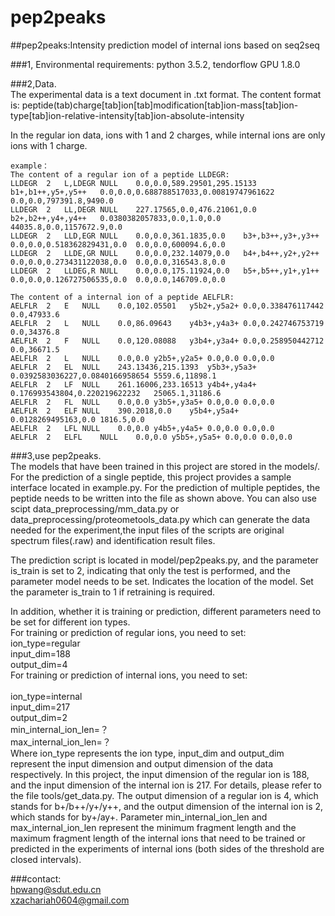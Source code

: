 # pep2peaks

##pep2peaks:Intensity prediction model of internal ions based on seq2seq

###1, Environmental requirements: python 3.5.2, tendorflow GPU 1.8.0

###2,Data.<br/>
   The experimental data is a text document in .txt format. The content format is: 
   peptide(tab)charge[tab]ion[tab]modification[tab]ion-mass[tab]ion-type[tab]ion-relative-intensity[tab]ion-absolute-intensity 
	
   In the regular ion data, ions with 1 and 2 charges, while internal ions are only ions with 1 charge.

	
	example：
	The content of a regular ion of a peptide LLDEGR:
	LLDEGR	2	L,LDEGR	NULL	0.0,0.0,589.29501,295.15133	b1+,b1++,y5+,y5++	0.0,0.0,0.688788517033,0.00819747961622	0.0,0.0,797391.8,9490.0
	LLDEGR	2	LL,DEGR	NULL	227.17565,0.0,476.21061,0.0	b2+,b2++,y4+,y4++	0.0380382057833,0.0,1.0,0.0	44035.8,0.0,1157672.9,0.0
	LLDEGR	2	LLD,EGR	NULL	0.0,0.0,361.1835,0.0	b3+,b3++,y3+,y3++	0.0,0.0,0.518362829431,0.0	0.0,0.0,600094.6,0.0
	LLDEGR	2	LLDE,GR	NULL	0.0,0.0,232.14079,0.0	b4+,b4++,y2+,y2++	0.0,0.0,0.273431122038,0.0	0.0,0.0,316543.8,0.0
	LLDEGR	2	LLDEG,R	NULL	0.0,0.0,175.11924,0.0	b5+,b5++,y1+,y1++	0.0,0.0,0.126727506535,0.0	0.0,0.0,146709.0,0.0
	
	The content of a internal ion of a peptide AELFLR:
	AELFLR	2	E	NULL	0.0,102.05501	y5b2+,y5a2+	0.0,0.338476117442	0.0,47933.6
	AELFLR	2	L	NULL	0.0,86.09643	y4b3+,y4a3+	0.0,0.242746753719	0.0,34376.8
	AELFLR	2	F	NULL	0.0,120.08088	y3b4+,y3a4+	0.0,0.258950442712	0.0,36671.5
	AELFLR	2	L	NULL	0.0,0.0	y2b5+,y2a5+	0.0,0.0	0.0,0.0
	AELFLR	2	EL	NULL	243.13436,215.1393	y5b3+,y5a3+	0.0392583036227,0.0840166958654	5559.6,11898.1
	AELFLR	2	LF	NULL	261.16006,233.16513	y4b4+,y4a4+	0.176993543804,0.220219622232	25065.1,31186.6
	AELFLR	2	FL	NULL	0.0,0.0	y3b5+,y3a5+	0.0,0.0	0.0,0.0	
	AELFLR	2	ELF	NULL	390.2018,0.0	y5b4+,y5a4+	0.0128269495163,0.0	1816.5,0.0	
	AELFLR	2	LFL	NULL	0.0,0.0	y4b5+,y4a5+	0.0,0.0	0.0,0.0	
	AELFLR	2	ELFL	NULL	0.0,0.0	y5b5+,y5a5+	0.0,0.0	0.0,0.0
	
###3,use pep2peaks.<br/>
    The models that have been trained in this project are stored in the models/.<br/>
    For the prediction of a single peptide, this project provides a sample interface located in example.py. For the prediction of multiple peptides, the peptide needs to be written into the file as shown above. You can also use scipt data_preprocessing/mm_data.py or data_preprocessing/proteometools_data.py which can generate the data needed for the experiment,the input files of the scripts are original spectrum files(.raw) and identification result files.<br/>
	
   The prediction script is located in model/pep2peaks.py, and the parameter is_train is set to 2, indicating that only the test is performed, and the parameter model needs to be set. Indicates the location of the model. Set the parameter is_train to 1 if retraining is required.<br/>
	
   In addition, whether it is training or prediction, different parameters need to be set for different ion types.<br/>
   For training or prediction of regular ions, you need to set:<br/>
	ion_type=regular<br/>
	input_dim=188<br/>
	output_dim=4<br/>
   For training or prediction of internal ions, you need to set:<br/>		
	ion_type=internal<br/>
	input_dim=217<br/>
	output_dim=2<br/>
	min_internal_ion_len=？<br/>
	max_internal_ion_len=？<br/>
   Where ion_type represents the ion type, input_dim and output_dim represent the input dimension and output dimension of the data respectively. In this project, the input dimension of the regular ion is 188, and the input dimension of the internal ion is 217. For details, please refer to the file tools/get_data.py. The output dimension of a regular ion is 4, which stands for b+/b++/y+/y++, and the output dimension of the internal ion is 2, which stands for by+/ay+. Parameter min_internal_ion_len and max_internal_ion_len represent the minimum fragment length and the maximum fragment length of the internal ions that need to be trained or predicted in the experiments of internal ions (both sides of the threshold are closed intervals).<br/>
	
###contact:<br/>
   hpwang@sdut.edu.cn<br/>
   xzachariah0604@gmail.com<br/>
